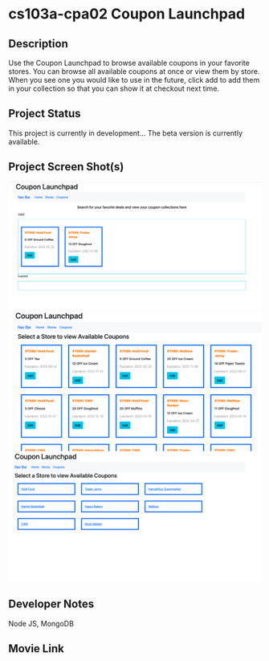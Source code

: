 # cs103a-cpa02 Coupon Launchpad

## Description

Use the Coupon Launchpad to browse available coupons in your favorite stores. You can browse all available coupons at once or view them by store. When you see one you would like to use in the future, click add to add them in your collection so that you can show it at checkout next time. 

## Project Status

This project is currently in development... The beta version is currently available.

## Project Screen Shot(s)

<!-- ![alt text](https://github.com/Yiwen789/Habitat/blob/main/assets/demo1.png?raw=true)
![alt text](https://github.com/Yiwen789/Habitat/blob/main/assets/demo2.png?raw=true)
![alt text](https://github.com/Yiwen789/Habitat/blob/main/assets/demo3.png?raw=true) -->

![alt text](https://github.com/Yiwen789/cs103a-cpa02/blob/main/public/images/demo1.png?raw=true)
![alt text](https://github.com/Yiwen789/cs103a-cpa02/blob/main/public/images/demo2.png?raw=true)
![alt text](https://github.com/Yiwen789/cs103a-cpa02/blob/main/public/images/demo3.png?raw=true) 


## Developer Notes

Node JS, MongoDB

## Movie Link

